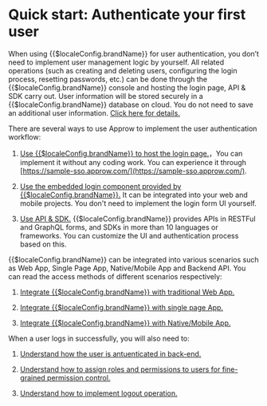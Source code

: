# Quick start: Authenticate your first user

<LastUpdated/>


When using {{$localeConfig.brandName}} for user authentication, you don’t need to implement user management logic by yourself. All related operations (such as creating and deleting users, configuring the login process, resetting passwords, etc.) can be done through the {{$localeConfig.brandName}} console and hosting the login page, API & SDK carry out. User information will be stored securely in a {{$localeConfig.brandName}} database on cloud. You do not need to save an additional user information. [Click here for details.](/guides/faqs/how-to-join-approw-user-with-your-business-data.md)

There are several ways to use Approw to implement the user authentication workflow: 

1. [Use {{$localeConfig.brandName}} to host the login page.](./use-hosted-login-page.md)，You can implement it without any coding work. You can experience it through [https://sample-sso.approw.com/](https://sample-sso.approw.com/). 

2. [Use the embedded login component provided by {{$localeConfig.brandName}}.](./use-embeded-login-component/) It can be integrated into your web and mobile projects. You don't need to implement the login form UI yourself.

3. [Use API & SDK.](./use-api-sdk/) {{$localeConfig.brandName}} provides APIs in RESTFul and GraphQL forms, and SDKs in more than 10 languages or frameworks. You can customize the UI and authentication process based on this.

{{$localeConfig.brandName}} can be integrated into various scenarios such as Web App, Single Page App, Native/Mobile App and Backend API. You can read the access methods of different scenarios respectively:

1. [Integrate {{$localeConfig.brandName}} with traditional Web App.](../platform-guide/integrate-with-regular-web-app.md)

2. [Integrate {{$localeConfig.brandName}} with single page App.](../platform-guide/integrate-with-spa.md)

3. [Integrate {{$localeConfig.brandName}} with Native/Mobile App.](../platform-guide/integrate-with-mobile-app.md)

When a user logs in successfully, you will also need to:

1. [Understand how the user is antuenticated in back-end.](./how-to-validate-user-token.md)

2. [Understand how to assign roles and permissions to users for fine-grained permission control.](./how-to-implement-access-control.md)

3. [Understand how to implement logout operation.](./how-to-logout-user.md)

